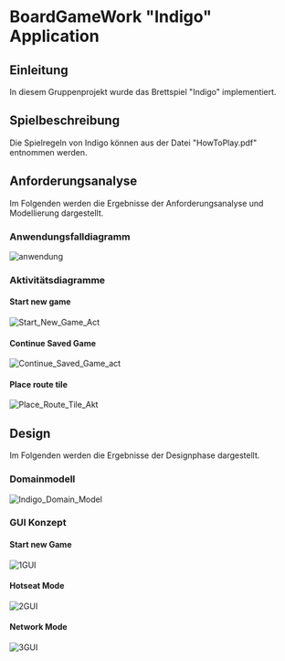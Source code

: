 # BoardGameWork "Indigo" Application
## Einleitung
In diesem Gruppenprojekt wurde das Brettspiel "Indigo" implementiert.
## Spielbeschreibung
Die Spielregeln von Indigo können aus der Datei "HowToPlay.pdf" entnommen werden.
## Anforderungsanalyse
Im Folgenden werden die Ergebnisse der Anforderungsanalyse und Modellierung dargestellt. 

### Anwendungsfalldiagramm
![anwendung](https://github.com/OlgaVysh/Indigo_BoardGameApplication/assets/75023035/2a9e2753-234c-4749-bc50-48f0275f3771)

### Aktivitätsdiagramme
#### Start new game
![Start_New_Game_Act](https://github.com/OlgaVysh/Indigo_BoardGameApplication/assets/75023035/2d21cb62-0a15-4831-8bc0-7e41d61b3351)
#### Continue Saved Game
![Continue_Saved_Game_act](https://github.com/OlgaVysh/Indigo_BoardGameApplication/assets/75023035/b2aee507-2e60-45c8-b323-fe8d7063f312)
#### Place route tile
![Place_Route_Tile_Akt](https://github.com/OlgaVysh/Indigo_BoardGameApplication/assets/75023035/cb379440-952a-4799-9c33-960a3c415036)

## Design
Im Folgenden werden die Ergebnisse der Designphase dargestellt.
### Domainmodell
![Indigo_Domain_Model](https://github.com/OlgaVysh/Indigo_BoardGameApplication/assets/75023035/cb9db173-90f4-4369-93c5-38592c5727e5)
### GUI Konzept
#### Start new Game
![1GUI](https://github.com/OlgaVysh/Indigo_BoardGameApplication/assets/75023035/0ea765d4-b0e1-44fa-bbc7-ae1af2af4800)
#### Hotseat Mode
![2GUI](https://github.com/OlgaVysh/Indigo_BoardGameApplication/assets/75023035/0199cae9-b364-4d9e-92f6-e23f745cdf58)
#### Network Mode
![3GUI](https://github.com/OlgaVysh/Indigo_BoardGameApplication/assets/75023035/eb1c4349-0485-4083-808e-4d7bea3ce0a1)

